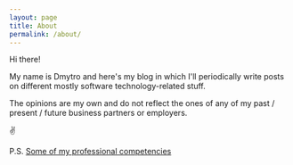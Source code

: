 ```yaml
---
layout: page
title: About
permalink: /about/
---
```


Hi there!

My name is Dmytro and here's my blog in which I'll periodically write posts on different mostly software technology-related stuff.

The opinions are my own and do not reflect the ones of any of my past / present / future business partners or employers.

:v:

P.S. [Some of my professional competencies](https://bit.ly/doroshenko-bwc)
